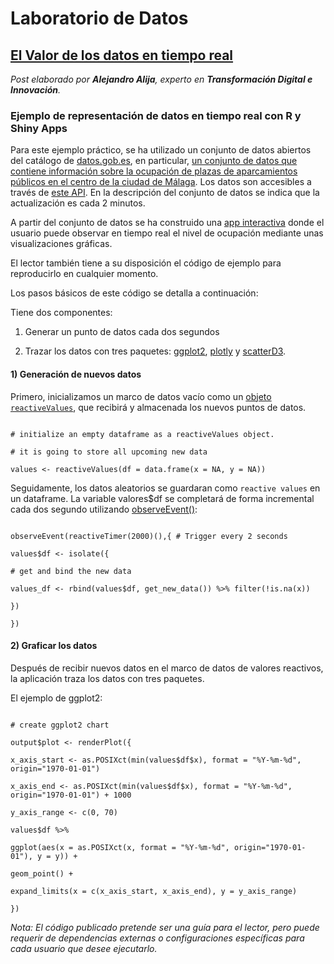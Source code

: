 # Laboratorio de Datos

## [El Valor de los datos en tiempo real](https://datos.gob.es/es/blog/el-valor-de-los-datos-en-tiempo-real)

_Post elaborado por **Alejandro Alija**, experto en **Transformación Digital e Innovación**._

### Ejemplo de representación de datos en tiempo real con R y Shiny Apps

Para este ejemplo práctico, se ha utilizado un conjunto de datos abiertos del catálogo de [datos.gob.es](https://datos.gob.es/), en particular, [un conjunto de datos que contiene información sobre la ocupación de plazas de aparcamientos públicos en el centro de la ciudad de Málaga](https://datos.gob.es/catalogo/l01290672-ocupacion-aparcamientos-publicos-municipales). Los datos son accesibles a través de [este API](https://datosabiertos.malaga.eu/api/1/util/snippet/api_info.html?datastore_root_url=https%3A%2F%2Fdatosabiertos.malaga.eu%2Fapi%2Faction&resource_id=0dcf7abd-26b4-42c8-af19-4992f1ee60c6). En la descripción del conjunto de datos se indica que la actualización es cada 2 minutos.

A partir del conjunto de datos se ha construido una [app interactiva](http://apps.katharinabrunner.de/r-shiny-realtime-streaming-data/) donde el usuario puede observar en tiempo real el nivel de ocupación mediante unas visualizaciones gráficas.

El lector también tiene a su disposición el código de ejemplo para reproducirlo en cualquier momento.

Los pasos básicos de este código se detalla a continuación:

Tiene dos componentes:

1. Generar un punto de datos cada dos segundos

2. Trazar los datos con tres paquetes: [ggplot2](https://ggplot2.tidyverse.org/), [plotly](https://plot.ly/) y [scatterD3](https://juba.github.io/scatterD3/).

#### 1) Generación de nuevos datos

Primero, inicializamos un marco de datos vacío como un [objeto ``reactiveValues``](https://shiny.rstudio.com/articles/reactivity-overview.html), que recibirá y almacenada los nuevos puntos de datos.

```

# initialize an empty dataframe as a reactiveValues object.

# it is going to store all upcoming new data

values <- reactiveValues(df = data.frame(x = NA, y = NA))

```

Seguidamente, los datos aleatorios se guardaran como ``reactive values`` en un dataframe. La variable valores$df se completará de forma incremental cada dos segundo utilizando [observeEvent()](https://shiny.rstudio.com/reference/shiny/1.0.0/observeEvent.html):

```

observeEvent(reactiveTimer(2000)(),{ # Trigger every 2 seconds

values$df <- isolate({

# get and bind the new data

values_df <- rbind(values$df, get_new_data()) %>% filter(!is.na(x))

})

})

```

#### 2) Graficar los datos

Después de recibir nuevos datos en el marco de datos de valores reactivos, la aplicación traza los datos con tres paquetes.

El ejemplo de ggplot2:

```

# create ggplot2 chart

output$plot <- renderPlot({

x_axis_start <- as.POSIXct(min(values$df$x), format = "%Y-%m-%d", origin="1970-01-01")

x_axis_end <- as.POSIXct(min(values$df$x), format = "%Y-%m-%d", origin="1970-01-01") + 1000

y_axis_range <- c(0, 70)

values$df %>%

ggplot(aes(x = as.POSIXct(x, format = "%Y-%m-%d", origin="1970-01-01"), y = y)) +

geom_point() +

expand_limits(x = c(x_axis_start, x_axis_end), y = y_axis_range)

})

```

_Nota: El código publicado pretende ser una guía para el lector, pero puede requerir de dependencias externas o configuraciones específicas para cada usuario que desee ejecutarlo.​_

